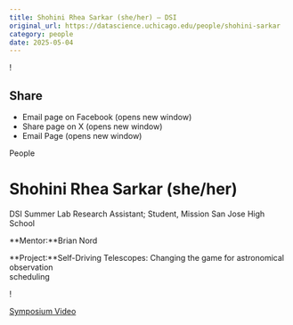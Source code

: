 ```yaml
---
title: Shohini Rhea Sarkar (she/her) – DSI
original_url: https://datascience.uchicago.edu/people/shohini-sarkar
category: people
date: 2025-05-04
---
```


<!-- Table-like structure detected -->

!

## Share

* Email page on Facebook (opens new window)
* Share page on X (opens new window)
* Email Page (opens new window)

<!-- Table-like structure detected -->

People

# Shohini Rhea Sarkar (she/her)

DSI Summer Lab Research Assistant; Student, Mission San Jose High School

**Mentor:**Brian Nord

**Project:**Self-Driving Telescopes: Changing the game for astronomical observation  
scheduling

!

[Symposium Video](https://youtu.be/MWicknZsz4I)